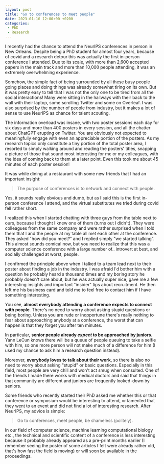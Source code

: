 ```yaml
---
layout: post
title: "Go to conferences to meet people"
date: 2023-01-10 12:00:00 +0200
categories:
 - PhD
 - Research
---
```


I recently had the chance to attend the NeurIPS conferences in person in New
Orleans. Despite being a PhD student for almost four years, because of covid and
a research detour this was actually the first in-person conference I attended.
Due to its scale, with more than 2,600 accepted papers in the main track and
more than 10,000 people attending, it was an extremely overwhelming experience.

<!-- more -->

Somehow, the simple fact of being surrounded by all these busy people going
places and doing things was already somewhat tiring on its own. But it was
pretty easy to tell that I was not the only one to be tired from all the social
interactions! Many were sitting in the hallways with their back to the wall with
their laptop, some scrolling Twitter and some on Overleaf. I was also surprised
by the number of people from industry, but it makes a lot of sense to use
NeurIPS as chance for talent scouting.

The information overload was insane, with two poster sessions each day for six
days and more than 400 posters in every session, and all the chatter about
ChatGPT erupting on Twitter. You are obviously not expected to meaningfully
engage with even an appreciable portion of the posters. As my research topics
only constitute a tiny portion of the total poster area, I resorted to simply
walking around and reading the posters' titles, snapping a picture of those that
sound most interesting for me or my colleagues, with the idea of coming back to
them at a later point. Even this took me about 45 minutes of each poster
session!

It was while dining at a restaurant with some new friends that I had an
important insight:

> The purpose of conferences is to network and connect with people.

Yes, it sounds really obvious and dumb, but as I said this is the first
in-person conference I attend, and the virtual substitutes we tried during covid
fell rather short.

I realized this when I started chatting with three guys from the table next to
ours, because I thought I knew one of them (turns out I didn't). They were
colleagues from the same company and were rather surprised when I told them that
I and the people at my table all met each other at the conference. They asked
"how did you meet?" and I replied simply "we started talking". This almost
sounds comical now, but you need to realize that this was a computer science
conference with a large number of.. introvert at best, and socially challenged
at worst, people.

I confirmed the principle above when I talked to a team lead next to their
poster about finding a job in the industry. I was afraid I'd bother him with a
question he probably heard a thousand times and my boring story he probably
doesn't care about, but he was actually super nice, gave me a few interesting
insights and important "insider" tips about recruitment. He then left me his
business card and told me to feel free to contact him if I have something
interesting.

You see, **almost everybody attending a conference expects to connect with
people**. There's no need to worry about asking stupid questions or being
boring. Unless you are rude or inopportune there's really nothing to fear about
approaching anybody at a conference, the worst that can happen is that they
forget you after ten minutes.

In particular, **senior people already *expect* to be approached by juniors**.
Yann LeCun knows there will be a queue of people queuing to take a selfie with
him, so one more person will not make much of a difference for him (I used my
chance to ask him a research question instead).

Moreover, **everybody loves to talk about their work**, so there is also no need
to worry about asking "stupid" or basic questions. Especially in this field,
most people are very chill and won't act smug when consulted. One of the friends
I made there works with medical doctors and said that things in that community
are different and juniors are frequently looked-down by seniors.

Some friends who recently started their PhD asked me whether this or that
conference or symposium would be interesting to attend, or lamented that they
went to an event and did not find a lot of interesting research. After NeurIPS,
my advice is simple:

> Go to conferences, meet people, be shameless (politely).

In our field of computer science, machine learning computational biology etc.,
the technical and scientific content of a conference is less interesting because
it probably already appeared as a pre-print months earlier (I remember seeing
the poster of some articles I felt were already rather old, that's how fast the
field is moving) or will soon be available in the proceedings.
